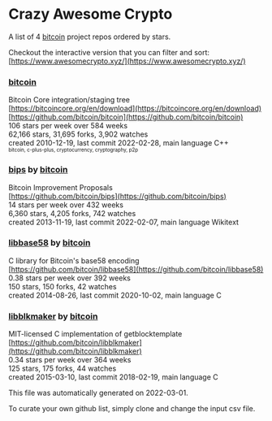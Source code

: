 # Crazy Awesome Crypto
A list of 4 [bitcoin](https://github.com/bitcoin) project repos ordered by stars.  

Checkout the interactive version that you can filter and sort: 
[https://www.awesomecrypto.xyz/](https://www.awesomecrypto.xyz/)  


### [bitcoin](https://github.com/bitcoin/bitcoin)  
Bitcoin Core integration/staging tree  
[https://bitcoincore.org/en/download](https://bitcoincore.org/en/download)  
[https://github.com/bitcoin/bitcoin](https://github.com/bitcoin/bitcoin)  
106 stars per week over 584 weeks  
62,166 stars, 31,695 forks, 3,902 watches  
created 2010-12-19, last commit 2022-02-28, main language C++  
<sub><sup>bitcoin, c-plus-plus, cryptocurrency, cryptography, p2p</sup></sub>


### [bips](https://github.com/bitcoin/bips) by [bitcoin](https://github.com/bitcoin)  
Bitcoin Improvement Proposals  
[https://github.com/bitcoin/bips](https://github.com/bitcoin/bips)  
14 stars per week over 432 weeks  
6,360 stars, 4,205 forks, 742 watches  
created 2013-11-19, last commit 2022-02-07, main language Wikitext  


### [libbase58](https://github.com/bitcoin/libbase58) by [bitcoin](https://github.com/bitcoin)  
C library for Bitcoin's base58 encoding  
[https://github.com/bitcoin/libbase58](https://github.com/bitcoin/libbase58)  
0.38 stars per week over 392 weeks  
150 stars, 150 forks, 42 watches  
created 2014-08-26, last commit 2020-10-02, main language C  


### [libblkmaker](https://github.com/bitcoin/libblkmaker) by [bitcoin](https://github.com/bitcoin)  
MIT-licensed C implementation of getblocktemplate  
[https://github.com/bitcoin/libblkmaker](https://github.com/bitcoin/libblkmaker)  
0.34 stars per week over 364 weeks  
125 stars, 175 forks, 44 watches  
created 2015-03-10, last commit 2018-02-19, main language C  


This file was automatically generated on 2022-03-01.  

To curate your own github list, simply clone and change the input csv file.  